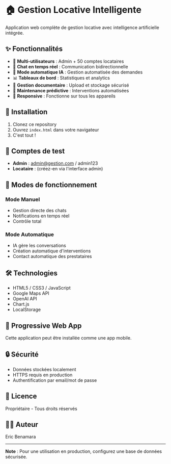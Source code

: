 # 🏠 Gestion Locative Intelligente

Application web complète de gestion locative avec intelligence artificielle intégrée.

## ✨ Fonctionnalités

- 🔐 **Multi-utilisateurs** : Admin + 50 comptes locataires
- 💬 **Chat en temps réel** : Communication bidirectionnelle
- 🤖 **Mode automatique IA** : Gestion automatisée des demandes
- 📊 **Tableaux de bord** : Statistiques et analytics
- 📄 **Gestion documentaire** : Upload et stockage sécurisé
- 🔧 **Maintenance prédictive** : Interventions automatisées
- 📱 **Responsive** : Fonctionne sur tous les appareils

## 🚀 Installation

1. Clonez ce repository
2. Ouvrez `index.html` dans votre navigateur
3. C'est tout !

## 👤 Comptes de test

- **Admin** : admin@gestion.com / admin123
- **Locataire** : (créez-en via l'interface admin)

## 🎯 Modes de fonctionnement

### Mode Manuel
- Gestion directe des chats
- Notifications en temps réel
- Contrôle total

### Mode Automatique
- IA gère les conversations
- Création automatique d'interventions
- Contact automatique des prestataires

## 🛠️ Technologies

- HTML5 / CSS3 / JavaScript
- Google Maps API
- OpenAI API
- Chart.js
- LocalStorage

## 📱 Progressive Web App

Cette application peut être installée comme une app mobile.

## 🔒 Sécurité

- Données stockées localement
- HTTPS requis en production
- Authentification par email/mot de passe

## 📄 Licence

Propriétaire - Tous droits réservés

## 👨‍💻 Auteur

Eric Benamara

---

**Note** : Pour une utilisation en production, configurez une base de données sécurisée. 
